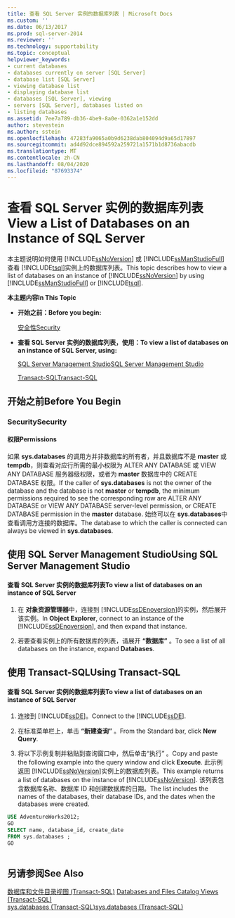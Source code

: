 ```yaml
---
title: 查看 SQL Server 实例的数据库列表 | Microsoft Docs
ms.custom: ''
ms.date: 06/13/2017
ms.prod: sql-server-2014
ms.reviewer: ''
ms.technology: supportability
ms.topic: conceptual
helpviewer_keywords:
- current databases
- databases currently on server [SQL Server]
- database list [SQL Server]
- viewing database list
- displaying database list
- databases [SQL Server], viewing
- servers [SQL Server], databases listed on
- listing databases
ms.assetid: 7ee7a789-db36-4be9-8a0e-0362a1e152dd
author: stevestein
ms.author: sstein
ms.openlocfilehash: 47283fa9065a0b9d6238dab804094d9a65d17897
ms.sourcegitcommit: ad4d92dce894592a259721a1571b1d8736abacdb
ms.translationtype: MT
ms.contentlocale: zh-CN
ms.lasthandoff: 08/04/2020
ms.locfileid: "87693374"
---
```

# <a name="view-a-list-of-databases-on-an-instance-of-sql-server"></a><span data-ttu-id="a6371-102">查看 SQL Server 实例的数据库列表</span><span class="sxs-lookup"><span data-stu-id="a6371-102">View a List of Databases on an Instance of SQL Server</span></span>
  <span data-ttu-id="a6371-103">本主题说明如何使用 [!INCLUDE[ssNoVersion](../../includes/ssnoversion-md.md)] 或 [!INCLUDE[ssManStudioFull](../../includes/ssmanstudiofull-md.md)] 查看 [!INCLUDE[tsql](../../includes/tsql-md.md)]实例上的数据库列表。</span><span class="sxs-lookup"><span data-stu-id="a6371-103">This topic describes how to view a list of databases on an instance of [!INCLUDE[ssNoVersion](../../includes/ssnoversion-md.md)] by using [!INCLUDE[ssManStudioFull](../../includes/ssmanstudiofull-md.md)] or [!INCLUDE[tsql](../../includes/tsql-md.md)].</span></span>  
  
 <span data-ttu-id="a6371-104">**本主题内容**</span><span class="sxs-lookup"><span data-stu-id="a6371-104">**In This Topic**</span></span>  
  
-   <span data-ttu-id="a6371-105">**开始之前：**</span><span class="sxs-lookup"><span data-stu-id="a6371-105">**Before you begin:**</span></span>  
  
     [<span data-ttu-id="a6371-106">安全性</span><span class="sxs-lookup"><span data-stu-id="a6371-106">Security</span></span>](#Security)  
  
-   <span data-ttu-id="a6371-107">**查看 SQL Server 实例的数据库列表，使用：**</span><span class="sxs-lookup"><span data-stu-id="a6371-107">**To view a list of databases on an instance of SQL Server, using:**</span></span>  
  
     [<span data-ttu-id="a6371-108">SQL Server Management Studio</span><span class="sxs-lookup"><span data-stu-id="a6371-108">SQL Server Management Studio</span></span>](#SSMSProcedure)  
  
     [<span data-ttu-id="a6371-109">Transact-SQL</span><span class="sxs-lookup"><span data-stu-id="a6371-109">Transact-SQL</span></span>](#TsqlProcedure)  
  
##  <a name="before-you-begin"></a><a name="BeforeYouBegin"></a> <span data-ttu-id="a6371-110">开始之前</span><span class="sxs-lookup"><span data-stu-id="a6371-110">Before You Begin</span></span>  
  
###  <a name="security"></a><a name="Security"></a> <span data-ttu-id="a6371-111">Security</span><span class="sxs-lookup"><span data-stu-id="a6371-111">Security</span></span>  
  
####  <a name="permissions"></a><a name="Permissions"></a> <span data-ttu-id="a6371-112">权限</span><span class="sxs-lookup"><span data-stu-id="a6371-112">Permissions</span></span>  
 <span data-ttu-id="a6371-113">如果 **sys.databases** 的调用方并非数据库的所有者，并且数据库不是 **master** 或 **tempdb**，则查看对应行所需的最小权限为 ALTER ANY DATABASE 或 VIEW ANY DATABASE 服务器级权限，或者为 **master** 数据库中的 CREATE DATABASE 权限。</span><span class="sxs-lookup"><span data-stu-id="a6371-113">If the caller of **sys.databases** is not the owner of the database and the database is not **master** or **tempdb**, the minimum permissions required to see the corresponding row are ALTER ANY DATABASE or VIEW ANY DATABASE server-level permission, or CREATE DATABASE permission in the **master** database.</span></span> <span data-ttu-id="a6371-114">始终可以在 **sys.databases**中查看调用方连接的数据库。</span><span class="sxs-lookup"><span data-stu-id="a6371-114">The database to which the caller is connected can always be viewed in **sys.databases**.</span></span>  
  
##  <a name="using-sql-server-management-studio"></a><a name="SSMSProcedure"></a> <span data-ttu-id="a6371-115">使用 SQL Server Management Studio</span><span class="sxs-lookup"><span data-stu-id="a6371-115">Using SQL Server Management Studio</span></span>  
  
#### <a name="to-view-a-list-of-databases-on-an-instance-of-sql-server"></a><span data-ttu-id="a6371-116">查看 SQL Server 实例的数据库列表</span><span class="sxs-lookup"><span data-stu-id="a6371-116">To view a list of databases on an instance of SQL Server</span></span>  
  
1.  <span data-ttu-id="a6371-117">在 **对象资源管理器**中，连接到 [!INCLUDE[ssDEnoversion](../../includes/ssdenoversion-md.md)]的实例，然后展开该实例。</span><span class="sxs-lookup"><span data-stu-id="a6371-117">In **Object Explorer**, connect to an instance of the [!INCLUDE[ssDEnoversion](../../includes/ssdenoversion-md.md)], and then expand that instance.</span></span>  
  
2.  <span data-ttu-id="a6371-118">若要查看实例上的所有数据库的列表，请展开 **“数据库”** 。</span><span class="sxs-lookup"><span data-stu-id="a6371-118">To see a list of all databases on the instance, expand **Databases**.</span></span>  
  
##  <a name="using-transact-sql"></a><a name="TsqlProcedure"></a> <span data-ttu-id="a6371-119">使用 Transact-SQL</span><span class="sxs-lookup"><span data-stu-id="a6371-119">Using Transact-SQL</span></span>  
  
#### <a name="to-view-a-list-of-databases-on-an-instance-of-sql-server"></a><span data-ttu-id="a6371-120">查看 SQL Server 实例的数据库列表</span><span class="sxs-lookup"><span data-stu-id="a6371-120">To view a list of databases on an instance of SQL Server</span></span>  
  
1.  <span data-ttu-id="a6371-121">连接到 [!INCLUDE[ssDE](../../includes/ssde-md.md)]。</span><span class="sxs-lookup"><span data-stu-id="a6371-121">Connect to the [!INCLUDE[ssDE](../../includes/ssde-md.md)].</span></span>  
  
2.  <span data-ttu-id="a6371-122">在标准菜单栏上，单击 **“新建查询”** 。</span><span class="sxs-lookup"><span data-stu-id="a6371-122">From the Standard bar, click **New Query**.</span></span>  
  
3.  <span data-ttu-id="a6371-123">将以下示例复制并粘贴到查询窗口中，然后单击“执行” 。</span><span class="sxs-lookup"><span data-stu-id="a6371-123">Copy and paste the following example into the query window and click **Execute**.</span></span> <span data-ttu-id="a6371-124">此示例返回 [!INCLUDE[ssNoVersion](../../includes/ssnoversion-md.md)]实例上的数据库列表。</span><span class="sxs-lookup"><span data-stu-id="a6371-124">This example returns a list of databases on the instance of [!INCLUDE[ssNoVersion](../../includes/ssnoversion-md.md)].</span></span> <span data-ttu-id="a6371-125">该列表包含数据库名称、数据库 ID 和创建数据库的日期。</span><span class="sxs-lookup"><span data-stu-id="a6371-125">The list includes the names of the databases, their database IDs, and the dates when the databases were created.</span></span>  
  
```sql  
USE AdventureWorks2012;  
GO  
SELECT name, database_id, create_date  
FROM sys.databases ;  
GO  
  
```  
  
## <a name="see-also"></a><span data-ttu-id="a6371-126">另请参阅</span><span class="sxs-lookup"><span data-stu-id="a6371-126">See Also</span></span>  
 <span data-ttu-id="a6371-127">[数据库和文件目录视图 (Transact-SQL)](/sql/relational-databases/system-catalog-views/databases-and-files-catalog-views-transact-sql) </span><span class="sxs-lookup"><span data-stu-id="a6371-127">[Databases and Files Catalog Views &#40;Transact-SQL&#41;](/sql/relational-databases/system-catalog-views/databases-and-files-catalog-views-transact-sql) </span></span>  
 [<span data-ttu-id="a6371-128">sys.databases (Transact-SQL)</span><span class="sxs-lookup"><span data-stu-id="a6371-128">sys.databases &#40;Transact-SQL&#41;</span></span>](/sql/relational-databases/system-catalog-views/sys-databases-transact-sql)  
  
  
